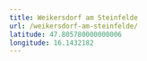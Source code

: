 ```yaml
---
title: Weikersdorf am Steinfelde
url: /weikersdorf-am-steinfelde/
latitude: 47.805780000000006
longitude: 16.1432182
---
```

